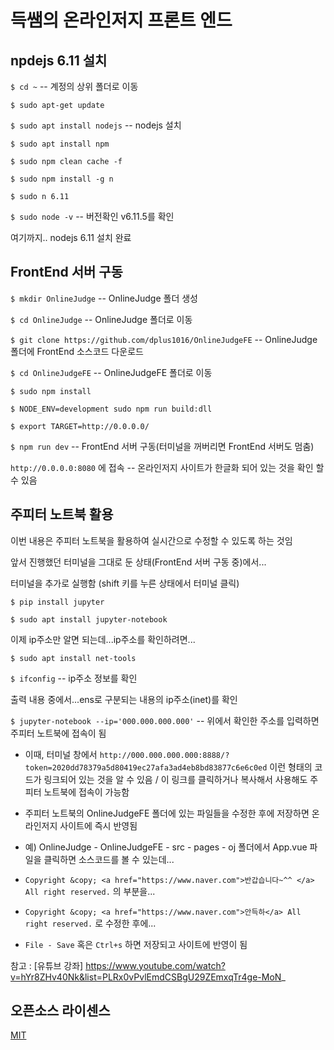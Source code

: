 # 득쌤의 온라인저지 프론트 엔드

## npdejs 6.11 설치

`$ cd ~` -- 계정의 상위 폴더로 이동

`$ sudo apt-get update`

`$ sudo apt install nodejs` -- nodejs 설치

`$ sudo apt install npm`

`$ sudo npm clean cache -f`

`$ sudo npm install -g n`

`$ sudo n 6.11`

`$ sudo node -v` -- 버전확인 v6.11.5를 확인

여기까지.. nodejs 6.11 설치 완료

## FrontEnd 서버 구동

`$ mkdir OnlineJudge` -- OnlineJudge 폴더 생성

`$ cd OnlineJudge` -- OnlineJudge 폴더로 이동

`$ git clone https://github.com/dplus1016/OnlineJudgeFE` -- OnlineJudge 폴더에 FrontEnd 소스코드 다운로드

`$ cd OnlineJudgeFE` -- OnlineJudgeFE 폴더로 이동

`$ sudo npm install` 

`$ NODE_ENV=development sudo npm run build:dll`

`$ export TARGET=http://0.0.0.0/`

`$ npm run dev` -- FrontEnd 서버 구동(터미널을 꺼버리면 FrontEnd 서버도 멈춤)

`http://0.0.0.0:8080` 에 접속 -- 온라인저지 사이트가 한글화 되어 있는 것을 확인 할 수 있음

## 주피터 노트북 활용

이번 내용은 주피터 노트북을 활용하여 실시간으로 수정할 수 있도록 하는 것임

앞서 진행했던 터미널을 그대로 둔 상태(FrontEnd 서버 구동 중)에서...

터미널을 추가로 실행함 (shift 키를 누른 상태에서 터미널 클릭)

`$ pip install jupyter`

`$ sudo apt install jupyter-notebook`

이제 ip주소만 알면 되는데...ip주소를 확인하려면...

`$ sudo apt install net-tools` 

`$ ifconfig` -- ip주소 정보를 확인

출력 내용 중에서...ens로 구분되는 내용의 ip주소(inet)를 확인

`$ jupyter-notebook --ip='000.000.000.000'` -- 위에서 확인한 주소를 입력하면 주피터 노트북에 접속이 됨

- 이때, 터미널 창에서 `http://000.000.000.000:8888/?token=2020dd78379a5d80419ec27afa3ad4eb8bd83877c6e6c0ed` 이런 형태의 코드가 링크되어 있는 것을 알 수 있음 / 이 링크를 클릭하거나 복사해서 사용해도 주피터 노트북에 접속이 가능함

- 주피터 노트북의 OnlineJudgeFE 폴더에 있는 파일들을 수정한 후에 저장하면 온라인저지 사이트에 즉시 반영됨

- 예) OnlineJudge - OnlineJudgeFE - src - pages - oj 폴더에서 App.vue 파일을 클릭하면 소스코드를 볼 수 있는데...
- `Copyright &copy; <a href="https://www.naver.com">반갑습니다~^^ </a> All right reserved.` 의 부분을...
- `Copyright &copy; <a href="https://www.naver.com">안득하</a> All right reserved.` 로 수정한 후에...
- `File - Save` 혹은 `Ctrl+s` 하면 저장되고 사이트에 반영이 됨

참고 : [유튜브 강좌] https://www.youtube.com/watch?v=hYr8ZHv40Nk&list=PLRx0vPvlEmdCSBgU29ZEmxqTr4ge-MoN_

## 오픈소스 라이센스

[MIT](http://opensource.org/licenses/MIT)
